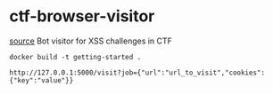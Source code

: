 # ctf-browser-visitor

[source](https://github.com/osirislab/ctf-browser-visitor.git) Bot visitor for XSS challenges in CTF
~~~
docker build -t getting-started .
~~~
~~~
http://127.0.0.1:5000/visit?job={"url":"url_to_visit","cookies":{"key":"value"}}
~~~
